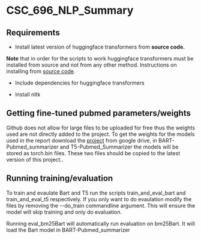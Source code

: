 # CSC_696_NLP_Summary
## Requirements

- Install latest version of huggingface transformers from **source code.**

**Note** that in order for the scripts to work huggingface transformers must be 
installed from source and not from any other method. Instructions on installing 
from [source code](https://huggingface.co/docs/transformers/installation#installing-from-source). 

- Include dependencies for huggingface transformers

- Install nltk
 

## Getting fine-tuned pubmed parameters/weights

Github does not allow for large files to be uploaded for free thus the weights used are not directly added to the project. To get the weights for the models used in the report download the [project](https://drive.google.com/file/d/1MKY6KJ6WE2mxsrd24Cr1fUk6CAYtZqbG/view?usp=sharing) from google drive, in BART-Pubmed\_summarizer and T5-Pubmed\_Summarizer the models will be stored as torch.bin files. These two files should be copied to the latest version of this project..


## Running training/evaluation

To train and evaulate Bart and T5 run the scripts train\_and\_eval\_bart and train\_and\_eval\_t5 respectively. If you only want to do evaulation modify the files by removing the --do\_train commandline argument. This will ensure the model will skip training and only do evaluation.

Running eval\_bm25Bart will automatically run evaluation on bm25Bart. It will load the Bart model in BART-Pubmed\_summarizer
